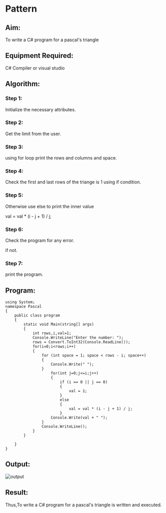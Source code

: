 # Pattern

## Aim:
To write a C# program for a pascal's triangle
## Equipment Required:
C# Compiler or visual studio


## Algorithm:
### Step 1:
Initialize the necessary attributes.

### Step 2:
Get the limit from the user.

### Step 3:
using for loop print the rows and columns and space.

### Step 4:
Check the first and last rows of the triange is 1 using if condition.

### Step 5:
Otherwise use else to print the inner value

val = val * (i - j + 1) / j;

### Step 6:
Check the program for any error.

if not.

### Step 7:
print the program.

## Program:
~~~
using System;
namespace Pascal
{
    public class program
    {
        static void Main(string[] args)
        {
            int rows,i,val=1;
            Console.WriteLine("Enter the number: ");
            rows = Convert.ToInt32(Console.ReadLine());
            for(i=0;i<rows;i++)
            {
                for (int space = 1; space < rows - i; space++)
                {
                    Console.Write(" ");
                }
                    for(int j=0;j<=i;j++)
                    {
                        if (i == 0 || j == 0)
                        {
                            val = 1;
                        }
                        else
                        {
                            val = val * (i - j + 1) / j;
                        }
                    Console.Write(val + " ");
                }
                Console.WriteLine();
            }
        }

    }
}
~~~

## Output:
![output]()

## Result:
Thus,To write a C# program for a pascal's triangle is written and executed.


